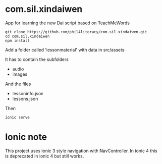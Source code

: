 # com.sil.xindaiwen
App for learning the new Dai script based on TeachMeWords

    git clone https://github.com/phil4literacy/com.sil.xindaiwen.git
    cd com.sil.xindaiwen
    npm install
    
Add a folder called 'lessonmaterial' with data in 
    src/assets

It has to contain the subfolders
- audio
- images

And the files
- lessoninfo.json
- lessons.json

Then

    ionic serve

# Ionic note
This project uses ionic 3 style navigation with NavController. In ionic 4 this is deprecated in ionic 4 but still works.
    
    

    
